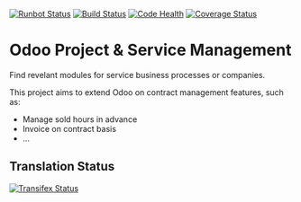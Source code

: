 [![Runbot Status](https://runbot.odoo-community.org/runbot/badge/flat/140/8.0.svg)](https://runbot.odoo-community.org/runbot/repo/github-com-oca-project-service-140)
[![Build Status](https://travis-ci.org/OCA/project-service.svg?branch=8.0)](https://travis-ci.org/OCA/project-service)
[![Code Health](https://landscape.io/github/OCA/project-service/8.0/landscape.svg)](https://landscape.io/github/OCA/project-service/8.0)
[![Coverage Status](https://coveralls.io/repos/OCA/project-service/badge.svg?branch=8.0)](https://coveralls.io/r/OCA/project-service?branch=8.0)

Odoo Project & Service Management
=================================

Find revelant modules for service business processes or companies.

This project aims to extend Odoo on contract management features, such as:

  * Manage sold hours in advance
  * Invoice on contract basis
  * ...

Translation Status
------------------
[![Transifex Status](https://www.transifex.com/projects/p/OCA-project-service-8-0/chart/image_png)](https://www.transifex.com/projects/p/OCA-project-service-8-0)
